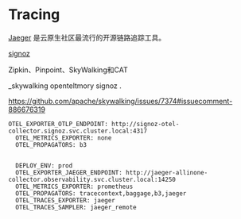 # Tracing

[Jaeger](https://github.com/jaegertracing/jaeger/) 是云原生社区最流行的开源链路追踪工具。

[signoz](https://signoz.io/)

Zipkin、Pinpoint、SkyWalking和CAT 

_skywalking openteltmory signoz .

https://github.com/apache/skywalking/issues/7374#issuecomment-886676319 

```
OTEL_EXPORTER_OTLP_ENDPOINT: http://signoz-otel-collector.signoz.svc.cluster.local:4317
  OTEL_METRICS_EXPORTER: none
  OTEL_PROPAGATORS: b3


  DEPLOY_ENV: prod
  OTEL_EXPORTER_JAEGER_ENDPOINT: http://jaeger-allinone-collector.observability.svc.cluster.local:14250
  OTEL_METRICS_EXPORTER: prometheus
  OTEL_PROPAGATORS: tracecontext,baggage,b3,jaeger
  OTEL_TRACES_EXPORTER: jaeger
  OTEL_TRACES_SAMPLER: jaeger_remote
```
